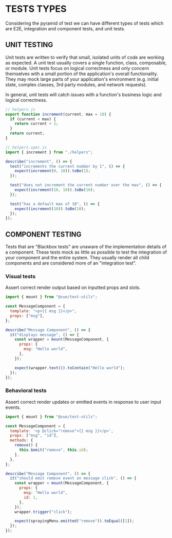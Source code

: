 # TESTS TYPES

Considering the pyramid of test we can have different types of tests
which are E2E, integration and component tests, and unit tests.

## UNIT TESTING

Unit tests are written to verify that small, isolated units of code are working as expected. A unit test usually covers a single function, class, composable, or module. Unit tests focus on logical correctness and only concern themselves with a small portion of the application's overall functionality. They may mock large parts of your application's environment (e.g. initial state, complex classes, 3rd party modules, and network requests).

In general, unit tests will catch issues with a function's business logic and logical correctness.

```js
// helpers.js
export function increment(current, max = 10) {
  if (current < max) {
    return current + 1;
  }
  return current;
}

// helpers.spec.js
import { increment } from "./helpers";

describe("increment", () => {
  test("increments the current number by 1", () => {
    expect(increment(0, 10)).toBe(1);
  });

  test("does not increment the current number over the max", () => {
    expect(increment(10, 10)).toBe(10);
  });

  test("has a default max of 10", () => {
    expect(increment(10)).toBe(10);
  });
});
```

## COMPONENT TESTING

Tests that are "Blackbox tests" are unaware of the implementation details of a component. These tests mock as little as possible to test the integration of your component and the entire system. They usually render all child components and are considered more of an "integration test".



### Visual tests

Assert correct render output based on inputted props and slots.

```js
import { mount } from "@vue/test-utils";

const MessageComponent = {
  template: "<p>{{ msg }}</p>",
  props: ["msg"],
};

describe("Message Component", () => {
  it("displays message", () => {
    const wrapper = mount(MessageComponent, {
      props: {
        msg: "Hello world",
      },
    });

    expect(wrapper.text()).toContain("Hello world");
  });
});
```

### Behavioral tests

Assert correct render updates or emitted events in response to user input events.

```js
import { mount } from "@vue/test-utils";

const MessageComponent = {
  template: '<p @click="remove">{{ msg }}</p>',
  props: ["msg", "id"],
  methods: {
    remove() {
      this.$emit("remove", this.id);
    },
  },
};

describe("Message Component", () => {
  it("should emit remove event on message click", () => {
    const wrapper = mount(MessageComponent, {
      props: {
        msg: "Hello world",
        id: 1,
      },
    });
    wrapper.trigger("click");

    expect(sprayingMenu.emitted("remove")).toEqual([1]);
  });
});
```
